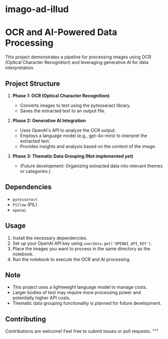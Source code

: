 # imago-ad-illud
# OCR and AI-Powered Data Processing

This project demonstrates a pipeline for processing images using OCR (Optical Character Recognition) and leveraging generative AI for data interpretation.

## Project Structure

1. **Phase 1: OCR (Optical Character Recognition)**
   - Converts images to text using the pytesseract library.
   - Saves the extracted text to an output file.

2. **Phase 2: Generative AI Integration**
   - Uses OpenAI's API to analyze the OCR output.
   - Employs a language model (e.g., gpt-4o-mini) to interpret the extracted text.
   - Provides insights and analysis based on the content of the image.

3. **Phase 3: Thematic Data Grouping (Not implemented yet)**
   - (Future development: Organizing extracted data into relevant themes or categories.)

## Dependencies

* `pytesseract`
* `Pillow` (PIL)
* `openai`

## Usage

1. Install the necessary dependencies.
2. Set up your OpenAI API key using `userdata.get('OPENAI_API_KEY')`.
3. Place the images you want to process in the same directory as the notebook.
4. Run the notebook to execute the OCR and AI processing.

## Note

- This project uses a lightweight language model to manage costs.
- Larger bodies of text may require more processing power and potentially higher API costs.
- Thematic data grouping functionality is planned for future development.

## Contributing

Contributions are welcome! Feel free to submit issues or pull requests.
"""
